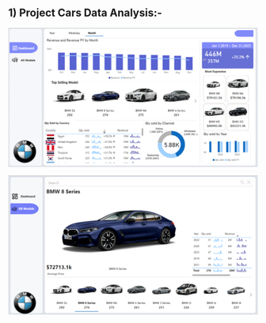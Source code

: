 ## 1) Project Cars Data Analysis:-
![Power BI Photo](assets/Screenshot_(33).png )

![Power BI Photo](assets/Screenshot_(32).png)
